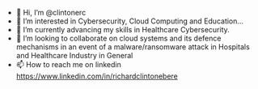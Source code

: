 - 👋 Hi, I’m @clintonerc
- 👀 I’m interested in Cybersecurity, Cloud Computing and Education...
- 🌱 I’m currently advancing my skills in Healthcare Cybersecurity.
- 💞️ I’m looking to collaborate on cloud systems and its defence mechanisms in an event of a malware/ransomware attack in Hospitals and Healthcare Industry in General
- 📫 How to reach me on linkedin https://www.linkedin.com/in/richardclintonebere
<!---
clintonerc/clintonerc is a ✨ special ✨ repository because its `README.md` (this file) appears on your GitHub profile.
You can click the Preview link to take a look at your changes.
--->
